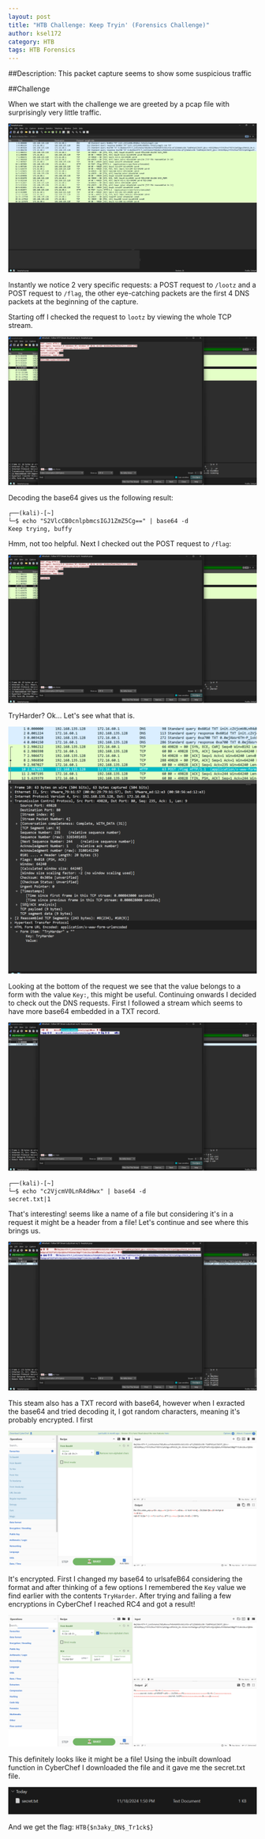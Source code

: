 ```yaml
---
layout: post
title: "HTB Challenge: Keep Tryin' (Forensics Challenge)"
author: ksel172
category: HTB
tags: HTB Forensics
---
```



##Description: This packet capture seems to show some suspicious traffic

##Challenge

When we start with the challenge we are greeted by a pcap file with surprisingly very little traffic.

![PCAP Capture](/assets/img/blogs/2024-11-18-keep-tryin-HTB/image1.png)

Instantly we notice 2 very specific requests: a POST request to ``/lootz`` and a POST request to ``/flag``, the other eye-catching packets are the first 4 DNS packets at the beginning of the capture.

Starting off I checked the request to ``lootz`` by viewing the whole TCP stream. 

![/lootz](/assets/img/blogs/2024-11-18-keep-tryin-HTB/image2.png)

Decoding the base64 gives us the following result:

```
┌──(kali)-[~]
└─$ echo "S2VlcCB0cnlpbmcsIGJ1ZmZ5Cg==" | base64 -d
Keep trying, buffy
```

Hmm, not too helpful. Next I checked out the POST request to ``/flag``:

![/flag](/assets/img/blogs/2024-11-18-keep-tryin-HTB/image3.png)

TryHarder? Ok... Let's see what that is. 

![packet](/assets/img/blogs/2024-11-18-keep-tryin-HTB/image4.png)

Looking at the bottom of the request we see that the value belongs to a form with the value ``Key:``, this might be useful.
Continuing onwards I decided to check out the DNS requests. First I followed a stream which seems to have more base64 embedded in a TXT record.

![packet](/assets/img/blogs/2024-11-18-keep-tryin-HTB/image5.png)

```
┌──(kali)-[~]
└─$ echo "c2VjcmV0LnR4dHwx" | base64 -d
secret.txt|1
```
That's interesting! seems like a name of a file but considering it's in a request it might be a header from a file! Let's continue and see where this brings us.

![packet](/assets/img/blogs/2024-11-18-keep-tryin-HTB/image6.png)

This steam also has a TXT record with base64, however when I exracted the base64 and tried decoding it, I got random characters, meaning it's probably encrypted. I first

![packet](/assets/img/blogs/2024-11-18-keep-tryin-HTB/image7.png)

It's encrypted. First I changed my base64 to urlsafeB64 considering the format and after thinking of a few options I remembered the ``Key`` value we find earlier with the contents ``TryHarder``. After trying and failing a few encryptions in CyberChef I reached RC4 and got a result!

![result](/assets/img/blogs/2024-11-18-keep-tryin-HTB/image8.png)

This definitely looks like it might be a file! Using the inbuilt download function in CyberChef I downloaded the file and it gave me the secret.txt file.

![secret.txt](/assets/img/blogs/2024-11-18-keep-tryin-HTB/image9.png)

And we get the flag: ```HTB{$n3aky_DN$_Tr1ck$}```
